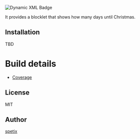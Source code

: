 ![Dynamic XML Badge](https://img.shields.io/badge/dynamic/xml?url=https%3A%2F%2Fspetix.github.io%2Fdays2bar-out-adapters%2Fcoverage.xml&query=round(100*%2F%2Fcoverage%2F%40line-rate)&suffix=%25&style=plastic&label=Code%20Coverage)

It provides a blocklet that shows how many days until Christmas.

## Installation

TBD

# Build details

* [Coverage](code-coverage-results.md)

## License

MIT

## Author

[spetix](https://github.com/spetix)

